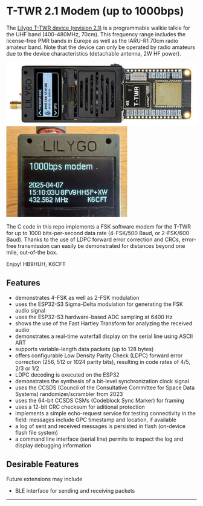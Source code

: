 # T-TWR 2.1 Modem (up to 1000bps)

The [Lilygo T-TWR device (revision
2.1)](https://github.com/Xinyuan-LilyGO/T-TWR) is a programmable
walkie talkie for the UHF band (400-480MHz, 70cm). This frequency range
includes the license-free PMR bands in Europe as well as the IARU-R1
70cm radio amateur band. Note that the device can only be operated by
radio amateurs due to the device characteristics (detachable antenna,
2W HF power).

![T-TWR r2.1](t-twr-r2.1.jpg)![T-TWR closeup](t-twr-demo.jpg)

The C code in this repo implements a FSK software modem for the T-TWR
for up to 1000 bits-per-second data rate (4-FSK/500 Baud, or 2-FSK/600
Baud). Thanks to the use of LDPC forward error correction and CRCs,
error-free transmission can easily be demonstrated for distances
beyond one mile, out-of-the box.

Enjoy! HB9HUH, K6CFT

## Features

- demonstrates 4-FSK as well as 2-FSK modulation
- uses the ESP32-S3 Sigma-Delta modulation for generating the FSK audio signal
- uses the ESP32-S3 hardware-based ADC sampling at 6400 Hz
- shows the use of the Fast Hartley Transform for analyzing the received audio
- demonstrates a real-time waterfall display on the serial line using ASCII ART
- supports variable-length data packets (up to 128 bytes)
- offers configurable Low Density Parity Check (LDPC) forward error correction (256, 512 or 1024 parity bits), resulting in code rates of 4/5, 2/3 or 1/2
- LDPC decoding is executed on the ESP32
- demonstrates the synthesis of a bit-level synchronization clock signal
- uses the CCSDS (Council of the Consultative Committee for Space Data Systems) randomizer/scrambler from 2023
- uses the 64-bit CCSDS CSMs (Codeblock Sync Marker) for framing
- uses a 12-bit CRC checksum for aditional protection
- implements a simple echo-request service for testing connectivity in the field: messages include GPC timestamp and location, if available
- a log of sent and received messages is persisted in flash (on-device flash file system)
- a command line interface (serial line) permits to inspect the log and display debugging information


## Desirable Features

Future extensions may include

- BLE interface for sending and receiving packets


---
